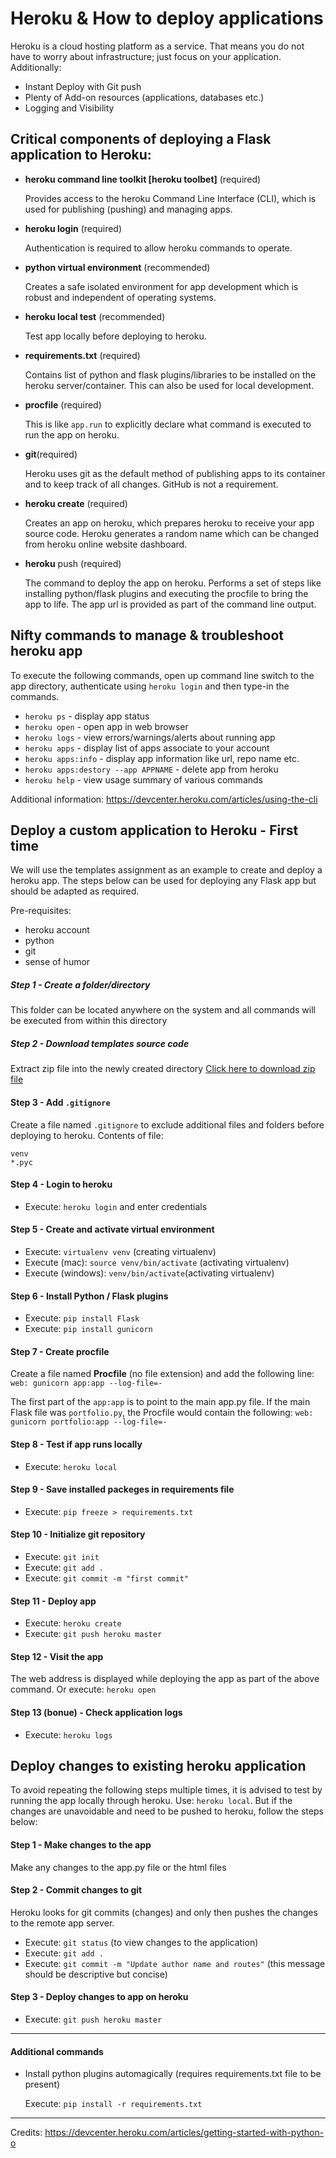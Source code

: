 # Heroku & How to deploy applications

Heroku is a cloud hosting platform as a service. That means you do not have to worry about infrastructure; just focus on your application. Additionally:
* Instant Deploy with Git push
* Plenty of Add-on resources (applications, databases etc.)
* Logging and Visibility

## Critical components of deploying a Flask application to Heroku:
* **heroku command line toolkit [heroku toolbet]** (required)

  Provides access to the heroku Command Line Interface (CLI), which is used for publishing (pushing) and managing apps.

* **heroku login** (required)

	Authentication is required to allow heroku commands to operate.

* **python virtual environment** (recommended)

  Creates a safe isolated environment for app development which is robust and independent of operating systems.

* **heroku local test** (recommended)

	Test app locally before deploying to heroku.

* **requirements.txt** (required)

	Contains list of python and flask plugins/libraries to be installed on the heroku server/container. This can also be used for local development.

* **procfile** (required)

	This is like ```app.run``` to explicitly declare what command is executed to run the app on heroku.

* **git**(required)

	Heroku uses git as the default method of publishing apps to its container and to keep track of all changes. GitHub is not a requirement.

* **heroku create** (required)

	Creates an app on heroku, which prepares heroku to receive your app source code. Heroku generates a random name which can be changed from heroku online website dashboard.

* **heroku** push (required)

  The command to deploy the app on heroku. Performs a set of steps like installing python/flask plugins and executing the procfile to bring the app to life. The app url is provided as part of the command line output.

## Nifty commands to manage & troubleshoot heroku app

To execute the following commands, open up command line switch to the app directory, authenticate using ```heroku login``` and then type-in the commands.

* ```heroku ps``` - display app status
* ```heroku open``` - open app in web browser
* ```heroku logs``` - view errors/warnings/alerts about running app
* ```heroku apps``` - display list of apps associate to your account
* ```heroku apps:info``` - display app information like url, repo name etc.
* ```heroku apps:destory --app APPNAME``` - delete app from heroku
* ```heroku help``` - view usage summary of various commands

Additional information:
https://devcenter.heroku.com/articles/using-the-cli

## Deploy a custom application to Heroku - First time

We will use the templates assignment as an example to create and deploy a heroku app. The steps below can be used for deploying any Flask app but should be adapted as required.

Pre-requisites:
* heroku account
* python
* git
* sense of humor

##### Step 1 - Create a folder/directory
This folder can be located anywhere on the system and all commands will be executed from within this directory

##### Step 2 - Download templates source code
Extract zip file into the newly created directory
[Click here to download zip file](https://github.com/SI539/tutorials/raw/master/heroku/flasktemplates.zip)

#### Step 3 - Add ```.gitignore```
Create a file named ```.gitignore``` to exclude additional files and folders before deploying to heroku. Contents of file:
```
venv
*.pyc
```

#### Step 4 - Login to heroku
* Execute: ```heroku login``` and enter credentials

#### Step 5 - Create and activate virtual environment
* Execute: ```virtualenv venv``` (creating virtualenv)
* Execute (mac): ```source venv/bin/activate``` (activating virtualenv)
* Execute (windows): ```venv/bin/activate```(activating virtualenv)

#### Step 6 - Install Python / Flask plugins
* Execute: ```pip install Flask```
* Execute: ```pip install gunicorn```

#### Step 7 - Create procfile
Create a file named **Procfile** (no file extension) and add the following line: ```web: gunicorn app:app --log-file=-```

The first part of the ```app:app``` is to point to the main app.py file. If the main Flask file was ```portfolio.py```, the Procfile would contain the following: ```web: gunicorn portfolio:app --log-file=-```

#### Step 8 - Test if app runs locally
* Execute: ```heroku local```

#### Step 9 - Save installed packeges in requirements file
* Execute: ```pip freeze > requirements.txt```

#### Step 10 - Initialize git repository
* Execute: ```git init```
* Execute: ```git add .```
* Execute: ```git commit -m "first commit"```

#### Step 11 - Deploy app
* Execute: ```heroku create```
* Execute: ```git push heroku master```

#### Step 12 - Visit the app
The web address is displayed while deploying the app as part of the above command. Or execute: ```heroku open```

#### Step 13 (bonue) - Check application logs
* Execute: ```heroku logs```

## Deploy changes to existing heroku application
To avoid repeating the following steps multiple times, it is advised to test by running the app locally through heroku. Use: ```heroku local```. But if the changes are unavoidable and need to be pushed to heroku, follow the steps below:

#### Step 1 - Make changes to the app
Make any changes to the app.py file or the html files

#### Step 2 - Commit changes to git
Heroku looks for git commits (changes) and only then pushes the changes to the remote app server.
* Execute: ```git status``` (to view changes to the application)
* Execute: ```git add .```
* Execute: ```git commit -m "Update author name and routes"``` (this message should be descriptive but concise)

#### Step 3 - Deploy changes to app on heroku
* Execute: ```git push heroku master```

---
#### Additional commands

* Install python plugins automagically (requires requirements.txt file to be present)

	Execute: ```pip install -r requirements.txt```

---
Credits:
https://devcenter.heroku.com/articles/getting-started-with-python-o
